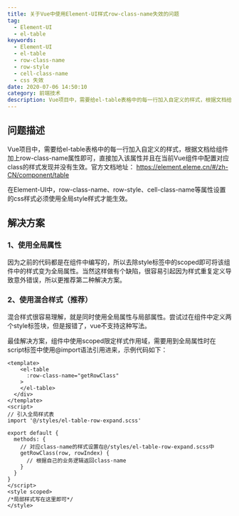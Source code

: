 ```yaml
---
title: 关于Vue中使用Element-UI样式row-class-name失效的问题
tag:
  - Element-UI
  - el-table
keywords:
  - Element-UI
  - el-table
  - row-class-name
  - row-style
  - cell-class-name
  - css 失效
date: 2020-07-06 14:50:10
category: 前端技术
description: Vue项目中，需要给el-table表格中的每一行加入自定义的样式，根据文档给组件加上row-class-name属性即可，直接加入该属性并且在当前Vue组件中配置对应class的样式发现并没有生效。
---
```

## 问题描述

Vue项目中，需要给el-table表格中的每一行加入自定义的样式，根据文档给组件加上row-class-name属性即可，直接加入该属性并且在当前Vue组件中配置对应class的样式发现并没有生效。官方文档地址： https://element.eleme.cn/#/zh-CN/component/table 

在Element-UI中，row-class-name、row-style、cell-class-name等属性设置的css样式必须使用全局style样式才能生效。

## 解决方案

### 1、使用全局属性

因为之前的代码都是在组件中编写的，所以去除style标签中的scoped即可将该组件中的样式变为全局属性。当然这样做有个缺陷，很容易引起因为样式重复定义导致意外错误，所以更推荐第二种解决方案。 

### 2、使用混合样式（推荐）

混合样式很容易理解，就是同时使用全局属性与局部属性。尝试过在组件中定义两个style标签块，但是报错了，vue不支持这种写法。

最佳解决方案，组件中使用scoped限定样式作用域，需要用到全局属性时在script标签中使用@import语法引用进来，示例代码如下：

```vue
<template>
    <el-table
      :row-class-name="getRowClass"
    >
    </el-table>
  </div>
</template>
<script>
// 引入全局样式表    
import '@/styles/el-table-row-expand.scss'

export default {
  methods: {
    // 对应class-name的样式设置在@/styles/el-table-row-expand.scss中
    getRowClass(row, rowIndex) {
      // 根据自己的业务逻辑返回class-name
    }
  }
}
</script>
<style scoped>
/*局部样式写在这里即可*/
</style>
```


